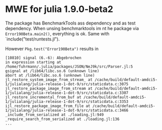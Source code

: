 MWE for julia 1.9.0-beta2
=========================

The package has BenchmarkTools ass dependency and as test dependency.
When unsing benchmarktools im nt he package via  `Error190Beta.main2()`,
everything is ok. Same with `include("test/runtests.jl").

However `Pkg.test("Error190Beta")` results in

```
[10810] signal (6.-6): Abgebrochen
in expression starting at /home/fuhrmann/.julia/packages/JSON/NeJ9k/src/Parser.jl:5
gsignal at /lib64/libc.so.6 (unknown line)
abort at /lib64/libc.so.6 (unknown line)
jl_restore_system_image_from_stream_ at /cache/build/default-amdci5-1/julialang/julia-release-1-dot-9/src/staticdata.c:3075
jl_restore_package_image_from_stream at /cache/build/default-amdci5-1/julialang/julia-release-1-dot-9/src/staticdata.c:3307
jl_restore_incremental_from_buf at /cache/build/default-amdci5-1/julialang/julia-release-1-dot-9/src/staticdata.c:3353
ijl_restore_package_image_from_file at /cache/build/default-amdci5-1/julialang/julia-release-1-dot-9/src/staticdata.c:3466
_include_from_serialized at ./loading.jl:949
_require_search_from_serialized at ./loading.jl:136
...

```
